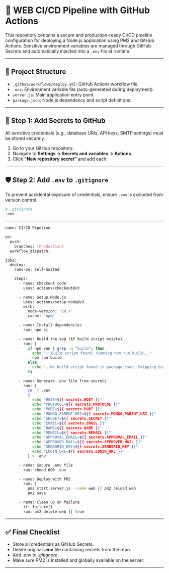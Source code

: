 # 🚀 WEB CI/CD Pipeline with GitHub Actions

This repository contains a secure and production-ready CI/CD pipeline configuration for deploying a Node.js application using PM2 and GitHub Actions. Sensitive environment variables are managed through GitHub Secrets and automatically injected into a `.env` file at runtime.

---

## 📁 Project Structure

- `.github/workflows/deploy.yml`: GitHub Actions workflow file.
- `.env`: Environment variable file (auto-generated during deployment).
- `server.js`: Main application entry point.
- `package.json`: Node.js dependency and script definitions.

---
## 🔐 Step 1: Add Secrets to GitHub

All sensitive credentials (e.g., database URIs, API keys, SMTP settings) must be stored securely.

1. Go to your GitHub repository.
2. Navigate to **Settings → Secrets and variables → Actions**.
3. Click **"New repository secret"** and add each

-----
## 🛡️ Step 2: Add `.env` to `.gitignore`

To prevent accidental exposure of credentials, ensure `.env` is excluded from version control.

```bash
# .gitignore
.env
```
----------

```bash
name: CI/CD Pipeline

on:
  push:
    branches: [Production]
  workflow_dispatch:

jobs:
  deploy:
    runs-on: self-hosted

    steps:
      - name: Checkout code
        uses: actions/checkout@v3

      - name: Setup Node.js
        uses: actions/setup-node@v3
        with:
          node-version: '18.x'
          cache: 'npm'

      - name: Install dependencies
        run: npm ci

      - name: Build the app (if build script exists)
        run: |
          if npm run | grep -q "build"; then
            echo "✅ Build script found. Running npm run build..."
            npm run build
          else
            echo "⚠️ No build script found in package.json. Skipping build step."
          fi

      - name: Generate .env file from secrets
        run: |
          rm -f .env
          {
            echo "HOST=${{ secrets.HOST }}"
            echo "PROTOCOL=${{ secrets.PROTOCOL }}"
            echo "PORT=${{ secrets.PORT }}"
            echo "MONGO_PARENT_URI=${{ secrets.MONGO_PARENT_URI }}"
            echo "SECRET=${{ secrets.SECRET }}"
            echo "EMAIL=${{ secrets.EMAIL }}"
            echo "NAME=${{ secrets.NAME }}"
            echo "REMAIL=${{ secrets.REMAIL }}"
            echo "APPROVAL_EMAIL=${{ secrets.APPROVAL_EMAIL }}"
            echo "APPROVER_MAIL=${{ secrets.APPROVER_MAIL }}"
            echo "SENDGRID_KEY=${{ secrets.SENDGRID_KEY }}"
            echo "LOGIN_URL=${{ secrets.LOGIN_URL }}"
          } > .env

      - name: Secure .env file
        run: chmod 600 .env

      - name: Deploy with PM2
        run: |
          pm2 start server.js --name web || pm2 reload web
          pm2 save

      - name: Clean up on failure
        if: failure()
        run: pm2 delete web || true
```
----

## ✅ Final Checklist

-  Store all credentials as GitHub Secrets.
-  Delete original **.env** file containing secrets from the repo.
-   Add .env to *.gitignore*.
-  Make sure PM2 is installed and globally available on the server.

----